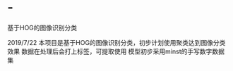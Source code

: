# -
基于HOG的图像识别分类


2019/7/22
本项目是基于HOG的图像识别分类，初步计划使用聚类达到图像分类效果
数据在处理后会打上标签，可提取使用
模型初步采用minst的手写数字数据集
